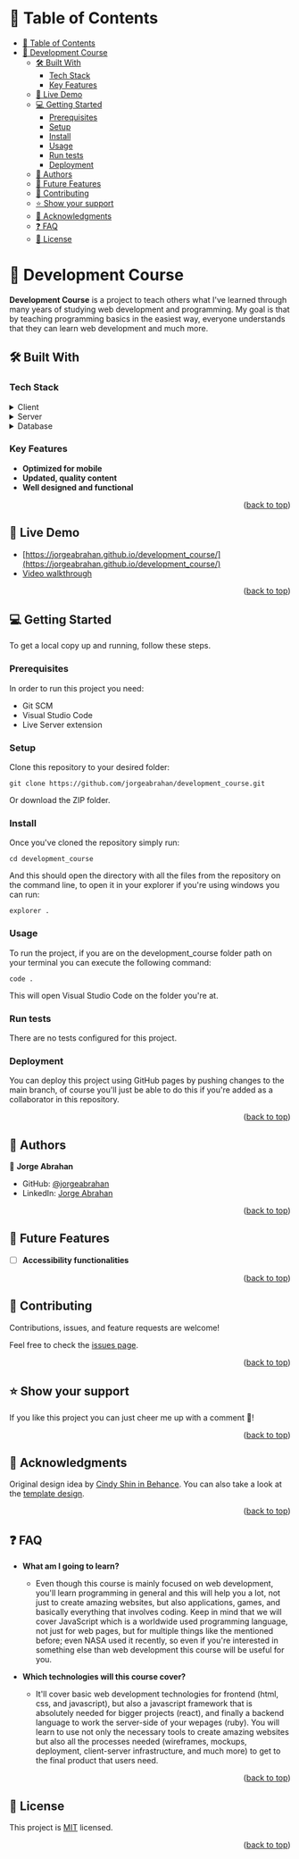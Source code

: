 <a name="readme-top"></a>

# 📗 Table of Contents

- [📗 Table of Contents](#-table-of-contents)
- [📖 Development Course ](#-development-course-)
  - [🛠 Built With ](#-built-with-)
    - [Tech Stack ](#tech-stack-)
    - [Key Features ](#key-features-)
  - [🚀 Live Demo ](#-live-demo-)
  - [💻 Getting Started ](#-getting-started-)
    - [Prerequisites](#prerequisites)
    - [Setup](#setup)
    - [Install](#install)
    - [Usage](#usage)
    - [Run tests](#run-tests)
    - [Deployment](#deployment)
  - [👥 Authors ](#-authors-)
  - [🔭 Future Features ](#-future-features-)
  - [🤝 Contributing ](#-contributing-)
  - [⭐️ Show your support ](#️-show-your-support-)
  - [🙏 Acknowledgments ](#-acknowledgments-)
  - [❓ FAQ ](#-faq-)
  - [📝 License ](#-license-)

# 📖 Development Course <a name="about-project"></a>

**Development Course** is a project to teach others what I've learned through many years of studying web development and programming. My goal is that by teaching programming basics in the easiest way, everyone understands that they can learn web development and much more.

## 🛠 Built With <a name="built-with"></a>

### Tech Stack <a name="tech-stack"></a>

<details>
  <summary>Client</summary>
  <ul>
    <li><a href="https://www.w3schools.com/html/">html</a></li>
    <li><a href="https://www.w3schools.com/css/">css</a></li>
    <li><a href="https://developer.mozilla.org/en-US/docs/Web/JavaScript/JavaScript_technologies_overview">JavaScript</a></li>
  </ul>
</details>

<details>
  <summary>Server</summary>
  <ul>
    <li><a href="#">N/A</a></li>
  </ul>
</details>

<details>
<summary>Database</summary>
  <ul>
    <li><a href="#">N/A</a></li>
  </ul>
</details>

### Key Features <a name="key-features"></a>

- **Optimized for mobile**
- **Updated, quality content**
- **Well designed and functional**

<p align="right">(<a href="#readme-top">back to top</a>)</p>

## 🚀 Live Demo <a name="live-demo"></a>

- [https://jorgeabrahan.github.io/development_course/](https://jorgeabrahan.github.io/development_course/)
- [Video walkthrough](https://www.loom.com/share/095a5ecc31954fb3bca4f282f2666c19)

<p align="right">(<a href="#readme-top">back to top</a>)</p>

## 💻 Getting Started <a name="getting-started"></a>

To get a local copy up and running, follow these steps.

### Prerequisites

In order to run this project you need:

- Git SCM
- Visual Studio Code
- Live Server extension

### Setup

Clone this repository to your desired folder:

```
git clone https://github.com/jorgeabrahan/development_course.git
```

Or download the ZIP folder.

### Install

Once you've cloned the repository simply run:

```
cd development_course
```

And this should open the directory with all the files from the repository on the command line, to open it in your explorer if you're using windows you can run:

```
explorer .
```

### Usage

To run the project, if you are on the development_course folder path on your terminal you can execute the following command:

```
code .
```

This will open Visual Studio Code on the folder you're at.

### Run tests

There are no tests configured for this project.

### Deployment

You can deploy this project using GitHub pages by pushing changes to the main branch, of course you'll just be able to do this if you're added as a collaborator in this repository.

<p align="right">(<a href="#readme-top">back to top</a>)</p>

## 👥 Authors <a name="authors"></a>

👤 **Jorge Abrahan**

- GitHub: [@jorgeabrahan](https://github.com/jorgeabrahan)
- LinkedIn: [Jorge Abrahan](https://www.linkedin.com/in/jorge-abrahan-siguenza-amaya-a975741b8)

<p align="right">(<a href="#readme-top">back to top</a>)</p>

## 🔭 Future Features <a name="future-features"></a>

- [ ] **Accessibility functionalities**

<p align="right">(<a href="#readme-top">back to top</a>)</p>

## 🤝 Contributing <a name="contributing"></a>

Contributions, issues, and feature requests are welcome!

Feel free to check the [issues page](../../issues/).

<p align="right">(<a href="#readme-top">back to top</a>)</p>

<!-- SUPPORT -->

## ⭐️ Show your support <a name="support"></a>

If you like this project you can just cheer me up with a comment 🙂!

<p align="right">(<a href="#readme-top">back to top</a>)</p>

## 🙏 Acknowledgments <a name="acknowledgements"></a>

Original design idea by <a href="https://www.behance.net/adagio07">Cindy Shin in Behance</a>.
You can also take a look at the <a href="https://www.behance.net/gallery/29845175/CC-Global-Summit-2015">template design</a>.

<p align="right">(<a href="#readme-top">back to top</a>)</p>

## ❓ FAQ <a name="faq"></a>

- **What am I going to learn?**

  - Even though this course is mainly focused on web development, you'll learn programming in general and this will help you a lot, not just to create amazing websites, but also applications, games, and basically everything that involves coding. Keep in mind that we will cover JavaScript which is a worldwide used programming language, not just for web pages, but for multiple things like the mentioned before; even NASA used it recently, so even if you're interested in something else than web development this course will be useful for you.

- **Which technologies will this course cover?**

  - It'll cover basic web development technologies for frontend (html, css, and javascript), but also a javascript framework that is absolutely needed for bigger projects (react), and finally a backend language to work the server-side of your wepages (ruby). You will learn to use not only the necessary tools to create amazing websites but also all the processes needed (wireframes, mockups, deployment, client-server infrastructure, and much more) to get to the final product that users need.

<p align="right">(<a href="#readme-top">back to top</a>)</p>

## 📝 License <a name="license"></a>

This project is [MIT](./LICENSE) licensed.

<p align="right">(<a href="#readme-top">back to top</a>)</p>
